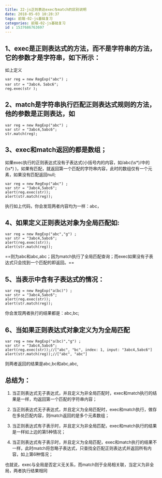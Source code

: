 ```yaml
---
title: 22-js正则表达exec与match的区别说明
date: 2018-05-03 10:28:37
tags: 前端-02-js基础复习
categories: 前端-02-js基础复习
id : 1537686763697
---
```

## 1、exec是正则表达式的方法，而不是字符串的方法，它的参数才是字符串，如下所示：

如上定义 

```
var reg = new RegExp("abc") ; 
var str = "3abc4，5abc6";
reg.exec(str );
```
## 2、match是字符串执行匹配正则表达式规则的方法，他的参数是正则表达，如

```
var reg = new RegExp("abc") ; 
var str = "3abc4,5abc6";
str.match(reg);
```
## 3、exec和match返回的都是数组；

如果exec执行的正则表达式没有子表达式(小括号内的内容，如/abc(\s*)/中的(\s*) )，如果有匹配，就返回第一个匹配的字符串内容，此时的数组仅有一个元素，如果没有匹配返回null;


```
var reg = new RegExp("abc") ; 
var str = "3abc4,5abc6";
alert(reg.exec(str));
alert(str.match(reg));
```
执行如上代码，你会发现两者内容均为一样：abc，

## 4、如果定义正则表达对象为全局匹配如:

```
var reg = new RegExp("abc","g") ; 
var str = "3abc4,5abc6";
alert(reg.exec(str));
alert(str.match(reg)); 
```
==则为abc和abc,abc；因为match执行了全局匹配查询；而exec如果没有子表达式只会找到一个匹配的即返回。==

## 5、当表示中含有子表达式的情况：

```
var reg = new RegExp("a(bc)") ; 
var str = "3abc4,5abc6";
alert(reg.exec(str));
alert(str.match(reg));
```
你会发现两者执行的结果都是：abc,bc; 

## 6、当如果正则表达式对象定义为为全局匹配

```
var reg = new RegExp("a(bc)","g") ; 
var str = "3abc4,5abc6";
alert(reg.exec(str));//["abc", "bc", index: 1, input: "3abc4,5abc6"]
alert(str.match(reg));//["abc", "abc"]
```
则两者返回的结果是abc,bc和abc,abc,

## 总结为：

1. 当正则表达式无子表达式，并且定义为非全局匹配时，exec和match执行的结果是一样，均返回第一个匹配的字符串内容；

2. 当正则表达式无子表达式，并且定义为全局匹配时，exec和match执行，做存在多处匹配内容，则match返回的是多个元素数组；

3. 当正则表达式有子表示时，并且定义为非全局匹配，exec和match执行的结果是一样如上边的第5种情况；

4. 当正则表达式有子表示时，并且定义为全局匹配，exec和match执行的结果不一样，此时match将忽略子表达式，只查找全匹配正则表达式并返回所有内容，如上第6种情况；

也就说，exec与全局是否定义无关系，而match则于全局相关联，当定义为非全局，两者执行结果相同
